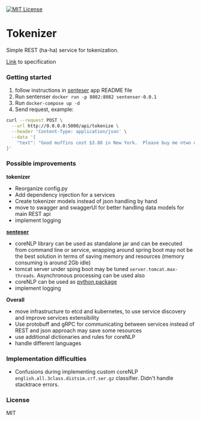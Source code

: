 [![MIT License][license-shield]][license-url]

# Tokenizer

Simple REST (ha-ha) service for tokenization.

[Link](https://docs.google.com/document/d/1r23K1FsZ_dS9rYdzGcjH4zFOeef6mnKTJcbmBJWav6Q/edit?usp=sharing) to specification

### Getting started
1. follow instructions in [senteser](https://github.com/flotzilla/sentenser) app README file
2. Run sentenser `docker run -p 8082:8082 sentenser-0.0.1`
3. Run `docker-compose up -d` 
4. Send request, example: 
```bash
curl --request POST \
  --url http://0.0.0.0:5000/api/tokenize \
  --header 'Content-Type: application/json' \
  --data '{
	"text": "Good muffins cost $3.88 in New York.  Please buy me ntwo of them. Thanks"
}'
```

### Possible improvements
**tokenizer**
* Reorganize config.py 
* Add dependency injection for a services
* Create tokenizer models instead of json handling by hand
* move to swagger and swaggerUI for better handling data models for main REST api
* implement logging

**[senteser](https://github.com/flotzilla/sentenser)**
* coreNLP library can be used as standalone jar and can be executed from command line or service, 
wrapping around spring boot may not be the best solution in terms of saving memory and resources (memory consuming is around 2Gb idle)
* tomcat server under sping boot may be tuned `server.tomcat.max-threads`. Asynchronous processing can be used also 
* coreNLP can be used as [python package](https://stanfordnlp.github.io/stanfordnlp/)
* implement logging

**Overall**
* move infrastructure to etcd and kubernetes, to use service discovery and improve services extensibility
* Use protobuff and gRPC for communicating between services instead of REST and json approach may save some resources
* use additional dictionaries and rules for coreNLP 
* handle different languages
 
### Implementation difficulties
* Confusions during implementing custom coreNLP `english.all.3class.distsim.crf.ser.gz` classifier. Didn't handle stacktrace errors.

### License
MIT 

[license-shield]: https://img.shields.io/github/license/othneildrew/Best-README-Template.svg?style=flat-square
[license-url]: https://github.com/flotzilla/book_parser/blob/main/LICENSE
